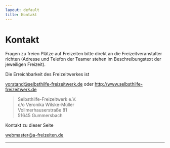 ```yaml
---
layout: default
title: Kontakt
---
```

# Kontakt

Fragen zu freien Plätze auf Freizeiten bitte direkt an die Freizeitveranstalter
richten
(Adresse und Telefon der Teamer stehen im Beschreibungstext der jeweiligen
Freizeit).       

Die Erreichbarkeit des Freizeitwerkes ist

<vorstand@selbsthilfe-freizeitwerk.de> oder <http://www.selbsthilfe-freizeitwerk.de>

> Selbsthilfe-Freizeitwerk e.V.<br>
> c/o Veronika Wilske-Müller<br>
> Vollmerhauserstraße 81<br>
> 51645 Gummersbach

Kontakt zu dieser Seite

<webmaster@a-freizeiten.de>

---
